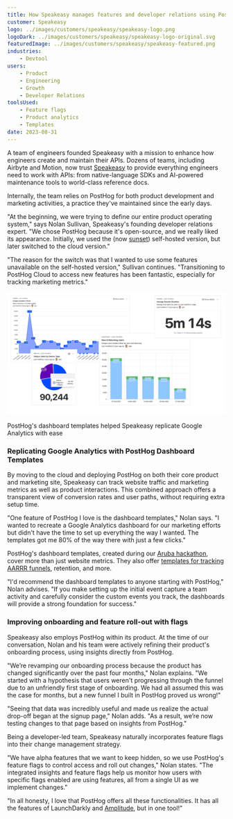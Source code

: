 ```yaml
---
title: How Speakeasy manages features and developer relations using PostHog
customer: Speakeasy
logo: ../images/customers/speakeasy/speakeasy-logo.png
logoDark: ../images/customers/speakeasy/speakeasy-logo-original.svg
featuredImage: ../images/customers/speakeasy/speakeasy-featured.png
industries:
    - Devtool
users:
    - Product
    - Engineering
    - Growth
    - Developer Relations
toolsUsed:
    - Feature flags
    - Product analytics
    - Templates
date: 2023-08-31
---
```


A team of engineers founded Speakeasy with a mission to enhance how engineers create and maintain their APIs. Dozens of teams, including Airbyte and Motion, now trust [Speakeasy](https://speakeasyapi.dev/) to provide everything engineers need to work with APIs: from native-language SDKs and AI-powered maintenance tools to world-class reference docs.

Internally, the team relies on PostHog for both product development and marketing activities, a practice they've maintained since the early days.

"At the beginning, we were trying to define our entire product operating system," says Nolan Sullivan, Speakeasy's founding developer relations expert. "We chose PostHog because it's open-source, and we really liked its appearance. Initially, we used the (now [sunset](/blog/sunsetting-helm-support-posthog)) self-hosted version, but later switched to the cloud version."

"The reason for the switch was that I wanted to use some features unavailable on the self-hosted version," Sullivan continues. "Transitioning to PostHog Cloud to access new features has been fantastic, especially for tracking marketing metrics."

![PostHog dashboard templates](../images/customers/speakeasy/landing-page-report.png)
<Caption>PostHog's dashboard templates helped Speakeasy replicate Google Analytics with ease</Caption>

### Replicating Google Analytics with PostHog Dashboard Templates
By moving to the cloud and deploying PostHog on both their core product and marketing site, Speakeasy can track website traffic and marketing metrics as well as product interactions. This combined approach offers a transparent view of conversion rates and user paths, without requiring extra setup time.

"One feature of PostHog I love is the dashboard templates," Nolan says. "I wanted to recreate a Google Analytics dashboard for our marketing efforts but didn't have the time to set up everything the way I wanted. The templates got me 80% of the way there with just a few clicks."

PostHog's dashboard templates, created during our [Aruba hackathon](/blog/aruba-hackathon), cover more than just website metrics. They also offer [templates for tracking AARRR funnels](/templates), retention, and more.

"I'd recommend the dashboard templates to anyone starting with PostHog," Nolan advises. "If you make setting up the initial event capture a team activity and carefully consider the custom events you track, the dashboards will provide a strong foundation for success."

<BorderWrapper>
<Quote
    imageSource="/images/customers/speakeasy-nolan.jpg"
    size="md"
    name="Nolan Sullivan"
    title="Founding Developer Relations Lead, Speakeasy"
    quote={`“I love that PostHog is an all-in-one tool, with all the features of LaunchDarkly and all those other enterprise platforms. It is just so nice not having to go into multiple UIs to make changes and manage things.”`}
/>
</BorderWrapper>

### Improving onboarding and feature roll-out with flags
Speakeasy also employs PostHog within its product. At the time of our conversation, Nolan and his team were actively refining their product's onboarding process, using insights directly from PostHog.

"We’re revamping our onboarding process because the product has changed significantly over the past four months," Nolan explains. "We started with a hypothesis that users weren't progressing through the funnel due to an unfriendly first stage of onboarding. We had all assumed this was the case for months, but a new funnel I built in PostHog proved us wrong!"

"Seeing that data was incredibly useful and made us realize the actual drop-off began at the signup page," Nolan adds. "As a result, we’re now testing changes to that page based on insights from PostHog."

Being a developer-led team, Speakeasy naturally incorporates feature flags into their change management strategy.

"We have alpha features that we want to keep hidden, so we use PostHog's feature flags to control access and roll out changes," Nolan states. "The integrated insights and feature flags help us monitor how users with specific flags enabled are using features, all from a single UI as we implement changes."

"In all honesty, I love that PostHog offers all these functionalities. It has all the features of LaunchDarkly and [Amplitude](/blog/posthog-vs-amplitude), but in one tool!"



